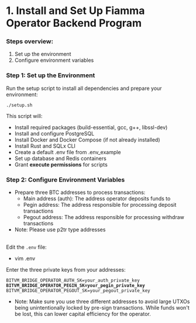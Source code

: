 # 1. Install and Set Up Fiamma Operator Backend Program

### **Steps overview:**

1. Set up the environment
2. Configure environment variables

### **Step 1: Set up the Environment**

Run the setup script to install all dependencies and prepare your environment:

`./setup.sh`

This script will:

* Install required packages (build-essential, gcc, g++, libssl-dev)
* Install and configure PostgreSQL
* Install Docker and Docker Compose (if not already installed)
* Install Rust and SQLx CLI
* Create a default .env file from .env\_example
* Set up database and Redis containers
* Grant **execute permissions** for scripts

### **Step 2: Configure Environment Variables**

* Prepare three BTC addresses to process transactions:
  * Main address (auth): The address operator deposits funds to
  * Pegin address: The address responsible for processing deposit transactions
  * Pegout address: The address responsible for processing withdraw transactions
* Note: Please use p2tr type addresses

\
Edit the `.env` file:

* vim .env

Enter the three private keys from your addresses:

<pre><code>BITVM_BRIDGE_OPERATOR_AUTH_SK=your_auth_private_key
<strong>BITVM_BRIDGE_OPERATOR_PEGIN_SK=your_pegin_private_key
</strong>BITVM_BRIDGE_OPERATOR_PEGOUT_SK=your_pegout_private_key
</code></pre>

* Note: Make sure you use three different addresses to avoid large UTXOs being unintentionally locked by pre-sign transactions. While funds won't be lost, this can lower capital efficiency for the operator.
